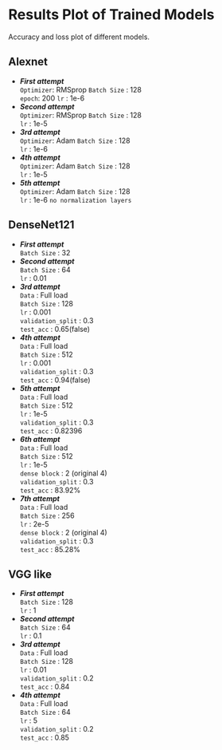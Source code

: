 # Results Plot of Trained Models
Accuracy and loss plot of different models.

## Alexnet
* ***First attempt***  
  ```Optimizer```: RMSprop
  ```Batch Size``` : 128   
  ```epoch```: 200
  ```lr``` : 1e-6
* ***Second attempt***  
  ```Optimizer```: RMSprop
  ```Batch Size``` : 128   
  ```lr``` : 1e-5
* ***3rd attempt***   
  ```Optimizer```: Adam
  ```Batch Size``` : 128   
  ```lr``` : 1e-6
* ***4th attempt***   
  ```Optimizer```: Adam
  ```Batch Size``` : 128   
  ```lr``` : 1e-5
* ***5th attempt***   
  ```Optimizer```: Adam
  ```Batch Size``` : 128   
  ```lr``` : 1e-6
  ```no normalization layers```
  
## DenseNet121
* ***First attempt***   
  ```Batch Size``` : 32   
* ***Second attempt***   
  ```Batch Size``` : 64   
  ```lr``` : 0.01   
* ***3rd attempt***   
  ```Data``` : Full load   
  ```Batch Size``` : 128   
  ```lr``` : 0.001   
  ```validation_split``` : 0.3   
  ```test_acc``` : 0.65(false)   
* ***4th attempt***   
  ```Data``` : Full load   
  ```Batch Size``` : 512   
  ```lr``` : 0.001   
  ```validation_split``` : 0.3   
  ```test_acc``` : 0.94(false)      
* ***5th attempt***   
  ```Data``` : Full load   
  ```Batch Size``` : 512   
  ```lr``` : 1e-5   
  ```validation_split``` : 0.3   
  ```test_acc``` : 0.82396      
* ***6th attempt***   
  ```Data``` : Full load   
  ```Batch Size``` : 512   
  ```lr``` : 1e-5   
  ```dense block``` : 2 (original 4)   
  ```validation_split``` : 0.3   
  ```test_acc``` : 83.92%    
* ***7th attempt***   
  ```Data``` : Full load   
  ```Batch Size``` : 256   
  ```lr``` : 2e-5   
  ```dense block``` : 2 (original 4)   
  ```validation_split``` : 0.3   
  ```test_acc``` : 85.28%    
     
## VGG like 
* ***First attempt***   
  ```Batch Size``` : 128   
  ```lr``` : 1   
* ***Second attempt***   
  ```Batch Size``` : 64   
  ```lr``` : 0.1  
* ***3rd attempt***   
  ```Data``` : Full load   
  ```Batch Size``` : 128   
  ```lr``` : 0.01   
  ```validation_split``` : 0.2   
  ```test_acc``` :   0.84
* ***4th attempt***   
  ```Data``` : Full load   
  ```Batch Size``` : 64   
  ```lr``` : 5   
  ```validation_split``` : 0.2   
  ```test_acc``` :   0.85
 
